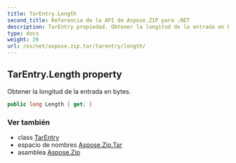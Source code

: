 ```yaml
---
title: TarEntry.Length
second_title: Referencia de la API de Aspose.ZIP para .NET
description: TarEntry propiedad. Obtener la longitud de la entrada en bytes.
type: docs
weight: 20
url: /es/net/aspose.zip.tar/tarentry/length/
---
```

## TarEntry.Length property

Obtener la longitud de la entrada en bytes.

```csharp
public long Length { get; }
```

### Ver también

* class [TarEntry](../)
* espacio de nombres [Aspose.Zip.Tar](../../tarentry/)
* asamblea [Aspose.Zip](../../../)


